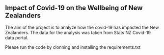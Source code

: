 ## Impact of Covid-19 on the Wellbeing of New Zealanders

The aim of the project is to analyze how the covid-19 has impacted the New Zealanders. The data for the analysis was taken from Stats NZ Covid-19 data portal. 

Please run the code by clonning and installing the requirements.txt
